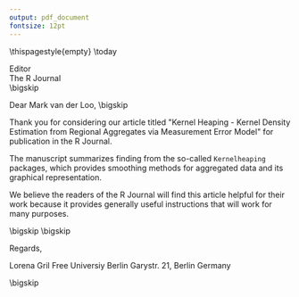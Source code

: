 ```yaml
---
output: pdf_document
fontsize: 12pt
---
```


\thispagestyle{empty}
\today

Editor   
The R Journal  
\bigskip

Dear Mark van der Loo,
\bigskip

Thank you for considering our article titled "Kernel Heaping - Kernel Density Estimation from Regional Aggregates via Measurement Error Model" for publication in the R Journal.

The manuscript summarizes finding from the so-called `Kernelheaping` packages, which provides smoothing methods for aggregated data and its graphical representation.

We believe the readers of the R Journal will find this article helpful for their work because it provides generally useful instructions that will work for many purposes. 

\bigskip
\bigskip

Regards,
    
    
    
    
Lorena Gril 
Free Universiy Berlin 
Garystr. 21, Berlin 
Germany 

\bigskip


